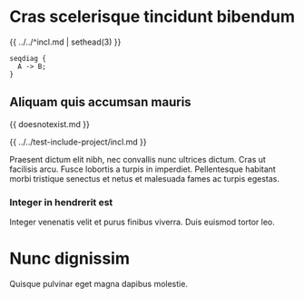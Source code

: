 # Cras scelerisque tincidunt bibendum

{{ ../../^incl.md | sethead(3) }}

```seqdiag
seqdiag {
  A -> B;
}
```

## Aliquam quis accumsan mauris

{{ doesnotexist.md }}

{{ ../../test-include-project/incl.md }}


Praesent dictum elit nibh, nec convallis nunc ultrices dictum. Cras ut facilisis arcu. Fusce lobortis a turpis in imperdiet. Pellentesque habitant morbi tristique senectus et netus et malesuada fames ac turpis egestas.

### Integer in hendrerit est

Integer venenatis velit et purus finibus viverra. Duis euismod tortor leo.

# Nunc dignissim

Quisque pulvinar eget magna dapibus molestie.
